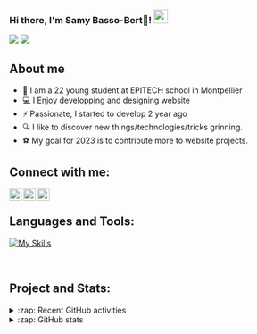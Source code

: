 ### Hi there, I'm Samy Basso-Bert🚀! <img src="https://media.giphy.com/media/hvRJCLFzcasrR4ia7z/giphy.gif" width="25px">
<img  src="https://img.shields.io/badge/-Epitech-blue?style=for-the-badge" /> <img  src="https://img.shields.io/badge/-Montpellier-orange?style=for-the-badge" />
<br/>

## About me

- 🌱 I am a 22 young student at EPITECH school in Montpellier
- 💻 I Enjoy developping and designing website 
- ⚡ Passionate, I started to develop 2 year ago
- 🔍 I like to discover new things/technologies/tricks grinning.
- ⚽ My goal for 2023 is to contribute more to website projects.


## Connect with me:

<a href="https://www.linkedin.com/in/samy-basso-bert-772177176/"><img align="left" alt="/" width="22px" src="https://cdn.jsdelivr.net/npm/simple-icons@v3/icons/linkedin.svg" /><a>
<a href="https://www.instagram.com/samybss_/"><img align="left" alt="/" width="22px" src="https://cdn.jsdelivr.net/npm/simple-icons@v3/icons/instagram.svg" /><a>
<a href="mailto:bassobertsamy@gmail.com"><img align="left" alt="/" width="22px"  src="https://img.icons8.com/ios-filled/50/000000/new-post.png"/><a>
<br />

 
## Languages and Tools:

[![My Skills](https://skillicons.dev/icons?i=html,css,sass,bootstrap,tailwind,js,ts,jquery,react,nextjs,vue,threejs,blender,nodejs,express,php,symfony,wordpress,py,mysql,postgres,mongodb,git,docker,kubernetes,ansible,linux)](https://skillicons.dev)
 

 

<br />



## Project and Stats:

<details>
  <summary>:zap: Recent GitHub activities</summary>
  #1 <a href="https://github.com/Samybassobert73/Jobboard-Nodejs-React">Jobboard (React, NodeJs, Express)</a>
</details>

<details>
  <summary>:zap: GitHub stats</summary>
 <img width="45%" src="https://github-readme-stats.vercel.app/api?username=Samybassobert73&show_icons=true&langs_count=8" alt="Samybassobert73 github stats" />
 <img width="45%" src="https://github-readme-stats.vercel.app/api/top-langs/?username=Samybassobert73&show_icons=true&layout=compact" alt="Samybassobert's github stats" />
 
  
</details>


